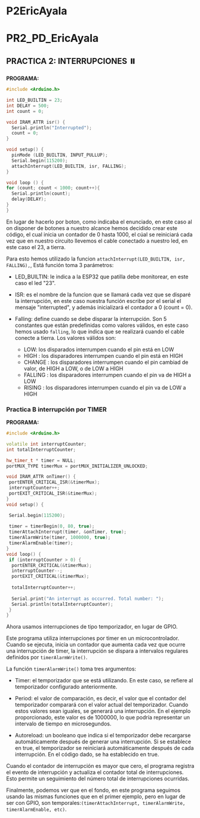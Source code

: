 # P2EricAyala

# PR2_PD_EricAyala

## PRACTICA 2: INTERRUPCIONES ⏸️

**PROGRAMA:**

```cpp
#include <Arduino.h>

int LED_BUILTIN = 23;
int DELAY = 500;
int count = 0;

void IRAM_ATTR isr() {
  Serial.println("Interrupted");
  count = 0;
}

void setup() {
  pinMode (LED_BUILTIN, INPUT_PULLUP);
  Serial.begin(115200);
  attachInterrupt(LED_BUILTIN, isr, FALLING);
}

void loop () {
for (count; count < 1000; count++){
  Serial.println(count);
  delay(DELAY);
}
}
```

En lugar de hacerlo por boton, como indicaba el enunciado, en este caso al on disponer de botones a nuestro alcance hemos decidido crear este código, el cual inicia un contador de 0 hasta 1000, el cúal se reiniciará cada vez que en nuestro circuito llevemos el cable conectado a nuestro led, en este caso el 23, a tierra.

Para esto hemos utilizado la funcion `attachInterrupt(LED_BUILTIN, isr, FALLING),`, Está función toma 3 parámetros:

- LED_BUILTIN: le indica a la ESP32 que patilla debe monitorear, en este caso el led "23".

- ISR: es el nombre de la funcion que se llamará cada vez que se disparé la interrupción, en este caso nuestra función escribe por el serial el mensaje "interrupted", y además inicializará el contador a 0 (count = 0).

- Falling: define cuando se debe disparar la interrupción. Son 5 constantes que están predefinidas como valores válidos, en este caso hemos usado `falling`, lo que indica que se realizará cuando el cable conecte a tierra. Los valores válidos son:

    - LOW: los disparados interrumpen cuando el pin está en LOW
    - HIGH : los disparadores interrumpen cuando el pin está en HIGH
    - CHANGE : los disparadores interrumpen cuando el pin cambiad de valor, de HIGH a LOW, o de LOW a HIGH
    - FALLING : los disparadores interrumpen cuando el pin va de HIGH a LOW
    - RISING : los disparadores interrumpen cuando el pin va de LOW a HIGH


### Practica B interrupción por TIMER

**PROGRAMA:**

``` cpp
#include <Arduino.h>

volatile int interruptCounter;
int totalInterruptCounter;

hw_timer_t * timer = NULL;
portMUX_TYPE timerMux = portMUX_INITIALIZER_UNLOCKED;

void IRAM_ATTR onTimer() {
 portENTER_CRITICAL_ISR(&timerMux);
 interruptCounter++;
 portEXIT_CRITICAL_ISR(&timerMux);
}
void setup() {

 Serial.begin(115200);
 
 timer = timerBegin(0, 80, true);
 timerAttachInterrupt(timer, &onTimer, true);
 timerAlarmWrite(timer, 1000000, true);
 timerAlarmEnable(timer);
}
void loop() {
 if (interruptCounter > 0) {
  portENTER_CRITICAL(&timerMux);
  interruptCounter--;
  portEXIT_CRITICAL(&timerMux);
  
  totalInterruptCounter++;
  
  Serial.print("An interrupt as occurred. Total number: ");
  Serial.println(totalInterruptCounter);
 }
}
```
 Ahora usamos interrupciones de tipo temporizador, en lugar de GPIO.

Este programa utiliza interrupciones por timer en un microcontrolador. Cuando se ejecuta, inicia un contador que aumenta cada vez que ocurre una interrupción de timer, la interrupción se dispara a intervalos regulares definidos por `timerAlarmWrite()`. 

La función `timerAlarmWrite()` toma tres argumentos:
- Timer: el temporizador que se está utilizando. En este caso, se refiere al temporizador configurado anteriormente.

- Period: el valor de comparación, es decir, el valor que el contador del temporizador comparará con el valor actual del temporizador. Cuando estos valores sean iguales, se generará una interrupción. En el ejemplo proporcionado, este valor es de 1000000, lo que podría representar un intervalo de tiempo en microsegundos.

- Autoreload: un booleano que indica si el temporizador debe recargarse automáticamente después de generar una interrupción. Si se establece en true, el temporizador se reiniciará automáticamente después de cada interrupción. En el código dado, se ha establecido en true.

Cuando el contador de interrupción es mayor que cero, el programa registra el evento de interrupción y actualiza el contador total de interrupciones. Esto permite un seguimiento del número total de interrupciones ocurridas.

Finalmente, podemos ver que en el fondo, en este programa seguimos usando las mismas funciones que en el primer ejemplo, pero en lugar de ser con GPIO, son temporales:`(timerAttachInterrupt, timerAlarmWrite, timerAlarmEnable, etc)`.
